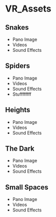 # VR_Assets

## Snakes
- Pano Image
- Videos
- Sound Effects


## Spiders
- Pano Image
- Videos
- Sound Effects
- Stuffffffff

## Heights
- Pano Image
- Videos
- Sound Effects


## The Dark
- Pano Image
- Videos
- Sound Effects


## Small Spaces
- Pano Image
- Videos
- Sound Effects
